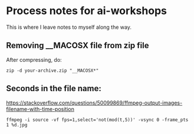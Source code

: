 # Process notes for ai-workshops

This is where I leave notes to myself along the way. 

## Removing __MACOSX file from zip file

After compressing, do:

`zip -d your-archive.zip "__MACOSX*"`

## Seconds in the file name:

https://stackoverflow.com/questions/50099869/ffmpeg-output-images-filename-with-time-position

`ffmpeg -i source -vf fps=1,select='not(mod(t,5))' -vsync 0 -frame_pts 1 %d.jpg`
